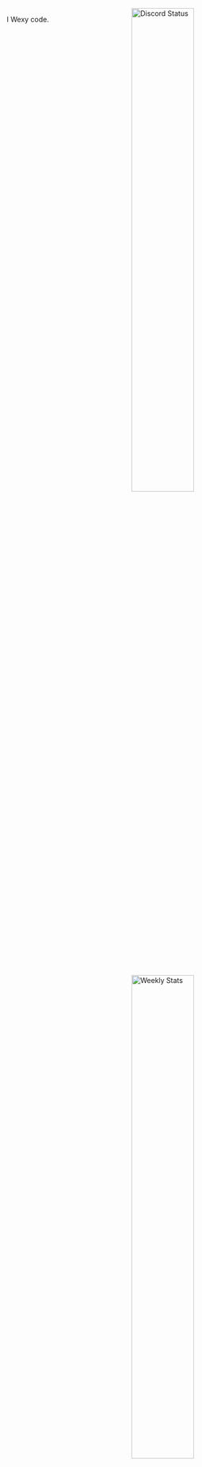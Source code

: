 <a href="https://discord.com/users/928673220985520128" target="_blank">
	<img width="50%" align="right" alt="Discord Status" src="https://lanyard.cnrad.dev/api/928673220985520128?bg=1f1f1f&borderRadius=5px">
</a>
<a href="https://wakatime.com/@imosmdrk58" target="_blank">
	<img width="50%" align="right" alt="Weekly Stats" src="https://github-readme-stats.vercel.app/api/wakatime?username=Crawl&border_radius=5px&theme=dark&bg_color=1f1f1f&border_color=1f1f1f&icon_color=58a6ff&show_icons=true&disable_animations=true&custom_title=Weekly%20Stats">
</a>

I Wexy code.
